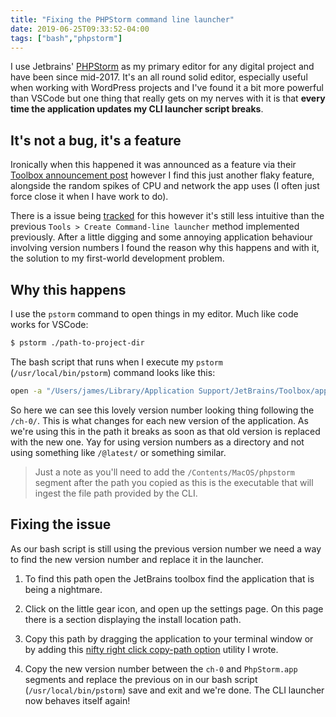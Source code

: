 ```yaml
---
title: "Fixing the PHPStorm command line launcher"
date: 2019-06-25T09:33:52-04:00
tags: ["bash","phpstorm"]
---
```


I use Jetbrains' [PHPStorm](https://www.jetbrains.com/phpstorm/) as my primary editor for any digital project and have been since mid-2017. It's an all round solid editor, especially useful when working with WordPress projects and I've found it a bit more powerful than VSCode but one thing that really gets on my nerves with it is that **every time the application updates my CLI launcher script breaks**.

## It's not a bug, it's a feature

Ironically when this happened it was announced as a feature via their [Toolbox announcement post](https://blog.jetbrains.com/blog/2018/08/23/toolbox-app-1-11-whats-new/) however I find this just another flaky feature, alongside the random spikes of CPU and network the app uses (I often just force close it when I have work to do).

There is a issue being [tracked](https://youtrack.jetbrains.com/issue/TBX-1266) for this however it's still less intuitive than the previous `Tools > Create Command-line launcher` method implemented previously. After a little digging and some annoying application behaviour involving version numbers I found the reason why this happens and with it, the solution to my first-world development problem.

## Why this happens

I use the `pstorm` command to open things in my editor. Much like code works for VSCode:

```bash
$ pstorm ./path-to-project-dir 
```

The bash script that runs when I execute my `pstorm` (`/usr/local/bin/pstorm`) command looks like this:

```bash
open -a "/Users/james/Library/Application Support/JetBrains/Toolbox/apps/PhpStorm/ch-0/191.7141.52/PhpStorm.app/Contents/MacOS/phpstorm" "$@"
```

So here we can see this lovely version number looking thing following the `/ch-0/`. This is what changes for each new version of the application. As we're using this in the path it breaks as soon as that old version is replaced with the new one. Yay for using version numbers as a directory and not using something like `/@latest/` or something similar.

> Just a note as you'll need to add the `/Contents/MacOS/phpstorm` segment after the path you copied as this is the executable that will ingest the file path provided by the CLI.

## Fixing the issue

As our bash script is still using the previous version number we need a way to find the new version number and replace it in the launcher. 

1. To find this path open the JetBrains toolbox find the application that is being a nightmare.

2. Click on the little gear icon, and open up the settings page. On this page there is a section displaying the install location path.

3. Copy this path by dragging the application to your terminal window or by adding this [nifty right click copy-path option](../macos-creating-a-right-click-option-to-copy-a-file-path/) utility I wrote.

4. Copy the new version number between the `ch-0` and `PhpStorm.app` segments and replace the previous on in our bash script (`/usr/local/bin/pstorm`) save and exit and we're done. The CLI launcher now behaves itself again!
